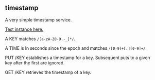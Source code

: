 timestamp
---------

A very simple timestamp service.

[Test instance here.](http://rodarmor-timestamp.appspot.com)

A KEY matches `/[a-zA-Z0-9.-_]*/`.

A TIME is in seconds since the epoch and matches `/[0-9]+[.][0-9]+/`.

PUT /KEY establishes a timestamp for a key. Subsequent puts to a given key after the first are ignored.

GET /KEY retrieves the timestamp of a key.
